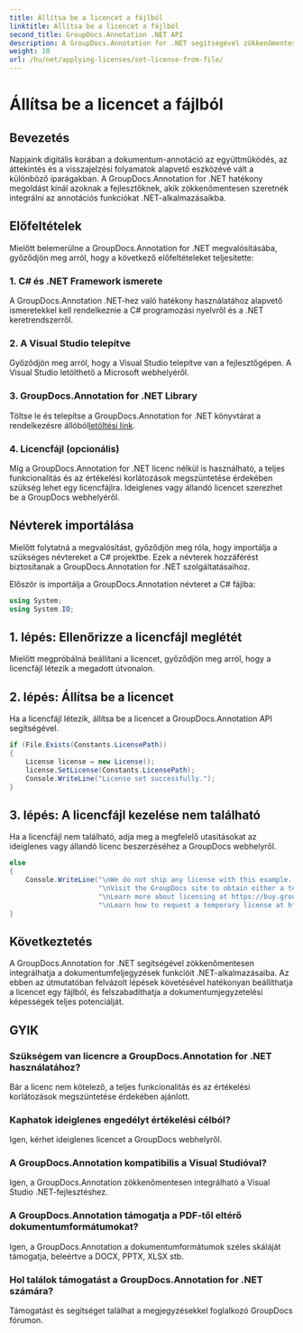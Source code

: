 ```yaml
---
title: Állítsa be a licencet a fájlból
linktitle: Állítsa be a licencet a fájlból
second_title: GroupDocs.Annotation .NET API
description: A GroupDocs.Annotation for .NET segítségével zökkenőmentesen integrálhatja a hatékony dokumentumjegyzetelési képességeket .NET-alkalmazásaiba.
weight: 10
url: /hu/net/applying-licenses/set-license-from-file/
---
```


# Állítsa be a licencet a fájlból

## Bevezetés
Napjaink digitális korában a dokumentum-annotáció az együttműködés, az áttekintés és a visszajelzési folyamatok alapvető eszközévé vált a különböző iparágakban. A GroupDocs.Annotation for .NET hatékony megoldást kínál azoknak a fejlesztőknek, akik zökkenőmentesen szeretnék integrálni az annotációs funkciókat .NET-alkalmazásaikba.
## Előfeltételek
Mielőtt belemerülne a GroupDocs.Annotation for .NET megvalósításába, győződjön meg arról, hogy a következő előfeltételeket teljesítette:
### 1. C# és .NET Framework ismerete
A GroupDocs.Annotation .NET-hez való hatékony használatához alapvető ismeretekkel kell rendelkeznie a C# programozási nyelvről és a .NET keretrendszerről.
### 2. A Visual Studio telepítve
Győződjön meg arról, hogy a Visual Studio telepítve van a fejlesztőgépen. A Visual Studio letölthető a Microsoft webhelyéről.
### 3. GroupDocs.Annotation for .NET Library
 Töltse le és telepítse a GroupDocs.Annotation for .NET könyvtárat a rendelkezésre állóból[letöltési link](https://releases.groupdocs.com/annotation/net/).
### 4. Licencfájl (opcionális)
Míg a GroupDocs.Annotation for .NET licenc nélkül is használható, a teljes funkcionalitás és az értékelési korlátozások megszüntetése érdekében szükség lehet egy licencfájlra. Ideiglenes vagy állandó licencet szerezhet be a GroupDocs webhelyéről.

## Névterek importálása
Mielőtt folytatná a megvalósítást, győződjön meg róla, hogy importálja a szükséges névtereket a C# projektbe. Ezek a névterek hozzáférést biztosítanak a GroupDocs.Annotation for .NET szolgáltatásaihoz.

Először is importálja a GroupDocs.Annotation névteret a C# fájlba:
```csharp
using System;
using System.IO;
```
## 1. lépés: Ellenőrizze a licencfájl meglétét
Mielőtt megpróbálná beállítani a licencet, győződjön meg arról, hogy a licencfájl létezik a megadott útvonalon.
## 2. lépés: Állítsa be a licencet
Ha a licencfájl létezik, állítsa be a licencet a GroupDocs.Annotation API segítségével.
```csharp
if (File.Exists(Constants.LicensePath))
{
    License license = new License();
    license.SetLicense(Constants.LicensePath);
    Console.WriteLine("License set successfully.");
}
```
## 3. lépés: A licencfájl kezelése nem található
Ha a licencfájl nem található, adja meg a megfelelő utasításokat az ideiglenes vagy állandó licenc beszerzéséhez a GroupDocs webhelyről.
```csharp
else
{
    Console.WriteLine("\nWe do not ship any license with this example. " +
                      "\nVisit the GroupDocs site to obtain either a temporary or permanent license. " +
                      "\nLearn more about licensing at https://buy.groupdocs.com/faqs/licensing. "+
                      "\nLearn how to request a temporary license at https://buy.groupdocs.com/temporary-license.");
}
```

## Következtetés
A GroupDocs.Annotation for .NET segítségével zökkenőmentesen integrálhatja a dokumentumfeljegyzések funkcióit .NET-alkalmazásaiba. Az ebben az útmutatóban felvázolt lépések követésével hatékonyan beállíthatja a licencet egy fájlból, és felszabadíthatja a dokumentumjegyzetelési képességek teljes potenciálját.
## GYIK
### Szükségem van licencre a GroupDocs.Annotation for .NET használatához?
Bár a licenc nem kötelező, a teljes funkcionalitás és az értékelési korlátozások megszüntetése érdekében ajánlott.
### Kaphatok ideiglenes engedélyt értékelési célból?
Igen, kérhet ideiglenes licencet a GroupDocs webhelyről.
### A GroupDocs.Annotation kompatibilis a Visual Studióval?
Igen, a GroupDocs.Annotation zökkenőmentesen integrálható a Visual Studio .NET-fejlesztéshez.
### A GroupDocs.Annotation támogatja a PDF-től eltérő dokumentumformátumokat?
Igen, a GroupDocs.Annotation a dokumentumformátumok széles skáláját támogatja, beleértve a DOCX, PPTX, XLSX stb.
### Hol találok támogatást a GroupDocs.Annotation for .NET számára?
Támogatást és segítséget találhat a megjegyzésekkel foglalkozó GroupDocs fórumon.